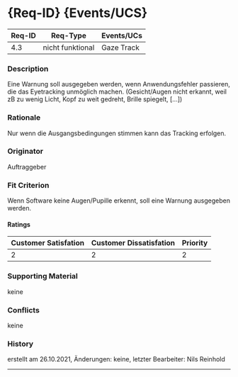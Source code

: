 # {Req-ID} {Events/UCS}

| Req-ID |    Req-Type    | Events/UCs |
|--------|----------------|------------|
| 4.3    |nicht funktional| Gaze Track |

### Description
Eine Warnung soll ausgegeben werden, wenn Anwendungsfehler passieren, die das Eyetracking unmöglich machen. (Gesicht/Augen nicht erkannt, weil zB zu wenig Licht, Kopf zu weit gedreht, Brille spiegelt, [...])

### Rationale
Nur wenn die Ausgangsbedingungen stimmen kann das Tracking erfolgen.


### Originator
Auftraggeber

### Fit Criterion
Wenn Software keine Augen/Pupille erkennt, soll eine Warnung ausgegeben werden.

#### Ratings
| Customer Satisfation | Customer Dissatisfation | Priority |
|----------------------|-------------------------|----------|
| 2                    | 2                       | 2        |

### Supporting Material
keine

### Conflicts
keine

### History
erstellt am 26.10.2021,
Änderungen: keine,
letzter Bearbeiter: Nils Reinhold

---
